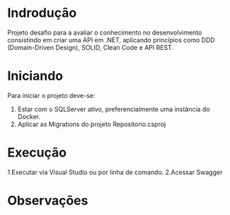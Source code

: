 # Indrodução 
Projeto desafio para a avaliar o conhecimento no desenvolvimento consistindo em criar uma API em .NET, aplicando princípios como DDD (Domain-Driven Design), SOLID, Clean Code e API REST.

# Iniciando
Para iniciar o projeto deve-se:
1. Estar com o SQLServer ativo, preferencialmente uma instância do Docker.
2. Aplicar as Migrations do projeto Repositorio.csproj

# Execução
1.Executar via Visual Studio ou por linha de comando.
2.Acessar Swagger

# Observações

